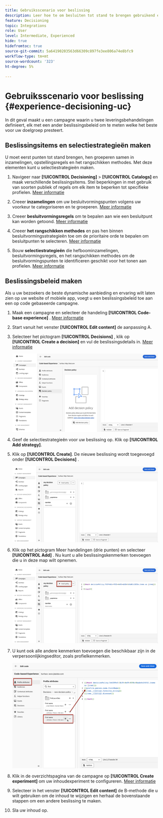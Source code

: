 ```yaml
---
title: Gebruiksscenario voor beslissing
description: Leer hoe te om besluiten tot stand te brengen gebruikend experimenten met het op code-gebaseerde kanaal
feature: Decisioning
topic: Integrations
role: User
level: Intermediate, Experienced
hide: true
hidefromtoc: true
source-git-commit: 5a64190203563d66309c897fe3ee806a74e8bfc9
workflow-type: tm+mt
source-wordcount: '323'
ht-degree: 5%

---
```


# Gebruiksscenario voor beslissing {#experience-decisioning-uc}

In dit geval maakt u een campagne waarin u twee leveringsbehandelingen definieert, elk met een ander beslissingsbeleid om te meten welke het beste voor uw doelgroep presteert.

## Beslissingsitems en selectiestrategieën maken

U moet eerst punten tot stand brengen, hen groeperen samen in inzamelingen, opstellingsregels en het rangschikken methodes. Met deze elementen kunt u selectiestrategieën maken.

1. Navigeer naar **[!UICONTROL Decisioning]** > **[!UICONTROL Catalogs]** en maak verschillende beslissingsitems. Stel beperkingen in met gebruik van soorten publiek of regels om elk item te beperken tot specifieke profielen. [Meer informatie](items.md)

   <!--
   1. From the items list, click the **[!UICONTROL Edit schema]** button  and edit the custom attributes if needed. [Learn how to work with catalogs](catalogs.md)-->

1. Creeer **inzamelingen** om uw besluitvormingspunten volgens uw voorkeur te categoriseren en te groeperen. [Meer informatie](collections.md)

1. Creeer **besluitvormingsregels** om te bepalen aan wie een besluitpunt kan worden getoond. [Meer informatie](rules.md)

1. Creeer **het rangschikken methodes** en pas hen binnen besluitvormingsstrategieën toe om de prioritaire orde te bepalen om besluitpunten te selecteren. [Meer informatie](ranking.md)

1. Bouw **selectiestrategieën** die hefboominzamelingen, besluitvormingsregels, en het rangschikken methodes om de besluitvormingspunten te identificeren geschikt voor het tonen aan profielen. [Meer informatie](selection-strategies.md)

## Beslissingsbeleid maken

Als u uw bezoekers de beste dynamische aanbieding en ervaring wilt laten zien op uw website of mobiele app, voegt u een beslissingsbeleid toe aan een op code gebaseerde campagne.

<!--Define two delivery treatments each containing a different decision policy.-->

1. Maak een campagne en selecteer de handeling **[!UICONTROL Code-base experience]** . [Meer informatie](../code-based/create-code-based.md)

1. Start vanuit het venster **[!UICONTROL Edit content]** de aanpassing A.

1. Selecteer het pictogram **[!UICONTROL Decisions]** , klik op **[!UICONTROL Create a decision]** en vul de beslissingsdetails in. [Meer informatie](create-decision.md)

   ![](assets/decision-code-based-create.png)

1. Geef de selectiestrategieën voor uw beslissing op. Klik op **[!UICONTROL Add strategy]**.

1. Klik op **[!UICONTROL Create]**. De nieuwe beslissing wordt toegevoegd onder **[!UICONTROL Decisions]** .

   ![](assets/decision-code-based-decision-added.png)

1. Klik op het pictogram Meer handelingen (drie punten) en selecteer **[!UICONTROL Add]** . Nu kunt u alle beslissingskenmerken toevoegen die u in deze map wilt opnemen.

   ![](assets/decision-code-based-add-decision.png)

1. U kunt ook alle andere kenmerken toevoegen die beschikbaar zijn in de verpersoonlijkingseditor, zoals profielkenmerken.

   ![](assets/decision-code-based-decision-profile-attribute.png)

1. Klik in de overzichtspagina van de campagne op **[!UICONTROL Create experiment]** om uw inhoudexperiment te configureren. [Meer informatie](../content-management/content-experiment.md)

1. Selecteer in het venster **[!UICONTROL Edit content]** de B-methode die u wilt gebruiken om de inhoud te wijzigen en herhaal de bovenstaande stappen om een andere beslissing te maken.

1. Sla uw inhoud op.


